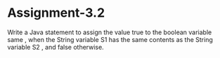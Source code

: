 # Assignment-3.2
Write a Java statement to assign the value true to the boolean variable same , when the String variable S1 has the same contents as the String variable S2 , and false otherwise.
